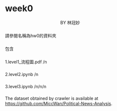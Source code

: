 # week0 
　　　　　　　　　　　　　BY 林冠妙

### 
請參閱名稱為hw0的資料夾
### 
包含
### 
1.level1_流程圖.pdf /n
### 
2.level2.ipynb /n
### 
3.level3.ipynb /n/n/n

### 

The dataset obtained by crawler is available at https://github.com/MiccWan/Political-News-Analysis.
